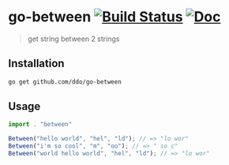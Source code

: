 # go-between [![Build Status][travis-img]][travis-url] [![Doc][godoc-img]][godoc-url]
> get string between 2 strings

[travis-img]: https://img.shields.io/travis/ddo/go-between.svg?style=flat-square
[travis-url]: https://travis-ci.org/ddo/go-between

[godoc-img]: https://img.shields.io/badge/godoc-Reference-brightgreen.svg?style=flat-square
[godoc-url]: https://godoc.org/github.com/ddo/go-between

## Installation

```bash
go get github.com/ddo/go-between
```

## Usage

```js
import . "between"

Between("hello world", "hel", "ld"); // => "lo wor"
Between("i'm so cool", "m", "oo"); // => " so c"
Between("world hello world", "hel", "ld"); // => "lo wor"
```